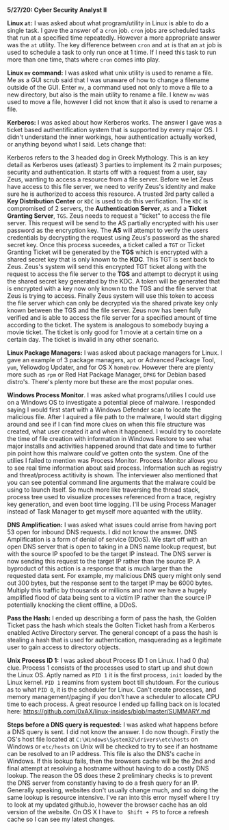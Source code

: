 **5/27/20: Cyber Security Analyst II**

**Linux ```at```:** I was asked about what program/utility in Linux is able to do a single task. I gave the answer of a ```cron``` job. ```cron``` jobs are scheduled tasks that run at a specified time repeatedly. However a more appropriate answer was the  ```at``` utility. The key difference between ```cron``` and ```at``` is that an ```at``` job is used to schedule a task to only run once at 1 time. If I need this task to run more than one time, thats where ```cron``` comes into play. 

**Linux ```mv``` command:** I was asked what unix utility is used to rename a file. Me as a GUI scrub said that I was unaware of how to change a filename outside of the GUI. Enter ```mv```, a command used not only to move a file to a new directory, but also is the main utility to rename a file.  I knew ```mv``` was used to move a file, however I did not know that it also is used to rename a file. 

**Kerberos:** I was asked about how Kerberos works. The answer I gave was a ticket based authentification system that is supported by every major OS. I didn't understand the inner workings, how authentication actually worked, or anything beyond what I said. Lets change that:

Kerberos refers to the 3 headed dog in Greek Mythology. This is an key detail as Kerberos uses (atleast) 3 parties to implement its 2 main purposes; security and authentication. It starts off with a request from a user, say Zeus, wanting to access a resource from a file server. Before we let Zeus have access to this file server, we need to verify Zeus's identity and make sure he is authorized to access this resource. A trusted 3rd party called a **Key Distribution Center** or ```KDC``` is used to do this verification. The ```KDC``` is compromised of 2 servers, the **Authentication Server**, ```AS``` and a **Ticket Granting Server**, ```TGS```. Zeus needs to request a "ticket" to access the file server. This request will be send to the AS partially encrypted with his user password as the encryption key. The **AS** will attempt to verify the users credentials by decrypting the request using Zeus's password as the shared secret key. Once this process suceedes, a ticket called a ```TGT``` or Ticket Granting Ticket will be generated by the **TGS** which is encrypted with a shared secret key that is only known to the **KDC**. This TGT is sent back to Zeus. Zeus's system will send this encrypted TGT ticket along with the request to access the file server to the **TGS** and attempt to decrypt it using the shared secret key generated by the KDC. A token will be generated that is encrypted with a key now only known to the TGS and the file server that Zeus is trying to access. Finally Zeus system will use this token to access the file server which can only be decrypted via the shared private key only known between the TGS and the file server. Zeus now has been fully verified and is able to access the file server for a specified amount of time according to the ticket. The system is analogous to somebody buying a movie ticket. The ticket is only good for 1 movie at a certain time on a certain day. The ticket is invalid in any other scenario. 

**Linux Package Managers:** I was asked about package managers for Linux. I gave an example of 3 package managers, ```apt``` or Advanced Package Tool, ```yum```, Yellowdog Updater, and for OS X ```homebrew```. However there are plenty more such as ```rpm``` or Red Hat Package Manager, ```DPKG``` for Debian based distro's. There's plenty more but these are the most popular ones. 

**Windows Process Monitor**. I was asked what programs/utilies I could use on a Windows OS to investigate a potential piece of malware. I responded saying I would first start with a Windows Defender scan to locate the malicious file. After I aquired a file path to the malware, I would start digging around and see if I can find more clues on when this file structure was created, what user created it and when it happened. I would try to coorelate the time of file creation with information in Windows Restore to see what major installs and activities happened around that date and time to further pin point how this malware could've gotten onto the system. One of the utilies I failed to mention was Process Monitor. Process Monitor allows you to see real time information about said process. Information such as registry and threat/process actitivity is shown. The interviewer also mentioned that you can see potential command line arguments that the malware could be using to launch itself. So much more like traversing the thread stack, process tree used to visualize processes referenced from a trace, registry key generation, and even boot time logging. I'll be using Process Manager instead of Task Manager to get myself more aquanted with the utility. 

**DNS Amplification:** I was asked what issues could arrise from having port 53 open for inbound DNS requests. I did not know the answer. DNS Amplification is a form of denial of service (DDoS). We start off with an open DNS server that is open to taking in a DNS name lookup request, but with the source IP spoofed to be the target IP instead. The DNS server is now sending this request to the target IP rather than the source IP. A byproduct of this action is a response that is much larger than the requested data sent. For example, my malicious DNS query might only send out 300 bytes, but the response sent to the target IP may be 6000 bytes. Multiply this traffic by thousands or millions and now we have a hugely amplified flood of data being sent to a victim IP rather than the source IP potentially knocking the client offline, a DDoS. 

**Pass the Hash:** I ended up describing a form of pass the hash, the Golden Ticket pass the hash which steals the Golten Ticket hash from a Kerberos enabled Active Directory server. The general concept of a pass the hash is stealing a hash that is used for authentication, masquerading as a legitimate user to gain access to directory objects. 

**Unix Process ID 1:** I was asked about Process ID 1 on Linux. I had 0 (ha) clue. Process 1 consists of the processes used to start up and shut down the Linux OS. Aptly named as ```PID 1``` it is the first process, ```init``` loaded by the Linux kernel. ```PID 1``` reamins from system boot till shutdown. For the curious as to what ```PID 0```, it is the scheduler for Linux. Can't create processes, and memory management/paging if you don't have a scheduler to allocate CPU time to each process. A great resource I ended up falling back on is located here: https://github.com/0xAX/linux-insides/blob/master/SUMMARY.md

**Steps before a DNS query is requested:** I was asked what happens before a DNS query is sent. I did not know the answer. I do now though. Firstly the OS's host file located at ```C:\Windows\System32\drivers\etc\hosts``` on Windows or ```etc/hosts``` on Unix will be checked to try to see if an hostname can be resolved to an IP address. This file is also the DNS's cache in Windows. If this lookup fails, then the browsers cache will be the 2nd and final attempt at resolving a hostname without having to do a costly DNS lookup. The reason the OS does these 2 preliminary checks is to prevent the DNS server from constantly having to do a fresh query for an IP. Generally speaking, websites don't usually change much, and so doing the same lookup is resource intensive. I've ran into this error myself where I try to look at my updated github.io, however the browser cache has an old version of the website. On OS X I have to ``` Shift + F5``` to force a refresh cache so I can see my latest changes.

